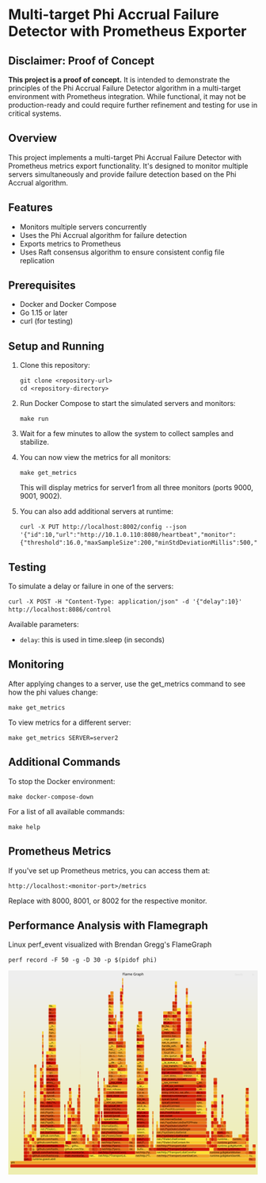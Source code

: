 # Multi-target Phi Accrual Failure Detector with Prometheus Exporter

## Disclaimer: Proof of Concept

**This project is a proof of concept.** It is intended to demonstrate the principles of the Phi Accrual Failure Detector algorithm in a multi-target environment with Prometheus integration. While functional, it may not be production-ready and could require further refinement and testing for use in critical systems.

## Overview

This project implements a multi-target Phi Accrual Failure Detector with Prometheus metrics export functionality. It's designed to monitor multiple servers simultaneously and provide failure detection based on the Phi Accrual algorithm.

## Features

- Monitors multiple servers concurrently
- Uses the Phi Accrual algorithm for failure detection
- Exports metrics to Prometheus
- Uses Raft consensus algorithm to ensure consistent config file replication

## Prerequisites

- Docker and Docker Compose
- Go 1.15 or later
- curl (for testing)

## Setup and Running

1. Clone this repository:
   ```
   git clone <repository-url>
   cd <repository-directory>
   ```

2. Run Docker Compose to start the simulated servers and monitors:
   ```
   make run
   ```

3. Wait for a few minutes to allow the system to collect samples and stabilize.

4. You can now view the metrics for all monitors:
   ```
   make get_metrics
   ```
   This will display metrics for server1 from all three monitors (ports 9000, 9001, 9002).

5. You can also add additional servers at runtime:
   ```
   curl -X PUT http://localhost:8002/config --json '{"id":10,"url":"http://10.1.0.110:8080/heartbeat","monitor":{"threshold":16.0,"maxSampleSize":200,"minStdDeviationMillis":500,"acceptableHeartbeatPauseMillis":0,"firstHeartbeatEstimateMillis":500}}'
   ```

## Testing

To simulate a delay or failure in one of the servers:

```
curl -X POST -H "Content-Type: application/json" -d '{"delay":10}' http://localhost:8086/control
```

Available parameters:
- `delay`: this is used in time.sleep (in seconds)

## Monitoring

After applying changes to a server, use the get_metrics command to see how the phi values change:
```
make get_metrics
```

To view metrics for a different server:

```
make get_metrics SERVER=server2
```

## Additional Commands

To stop the Docker environment:
```
make docker-compose-down
```

For a list of all available commands:
```
make help
```

## Prometheus Metrics

If you've set up Prometheus metrics, you can access them at:
```
http://localhost:<monitor-port>/metrics
```

Replace <monitor-port> with 8000, 8001, or 8002 for the respective monitor.

## Performance Analysis with Flamegraph
Linux perf_event visualized with Brendan Gregg's FlameGraph
   ```
   perf record -F 50 -g -D 30 -p $(pidof phi)
   ```
![performance](images/perf_flamegraph.svg)

